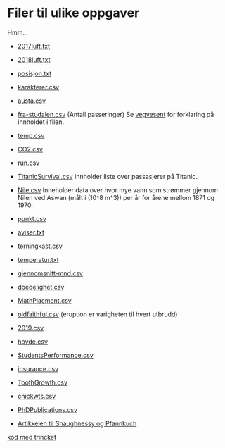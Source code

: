 # Filer til ulike oppgaver

Hmm... 

* [2017luft.txt](2017luft.txt)
* [2018luft.txt](https://tork73.github.io/Data_behandling2018luft.txt)
* [posisjon.txt](https://tork73.github.io/Data_behandlingposisjon.txt)
* [karakterer.csv](https://tork73.github.io/Data_behandlingkarakterer.csv)
* [austa.csv](https://vincentarelbundock.github.io/Rdatasets/csv/fpp2/austa.csv)
* [fra-studalen.csv](https://tork73.github.io/Data_behandlingfra-studalen.csv) (Antall passeringer)
Se [vegvesent](https://www.vegvesen.no/trafikkdata/start/om-trafikkdata#om-eksport) for forklaring på innholdet i filen.
* [temp.csv](https://tork73.github.io/Data_behandlingtemp.csv)
* [CO2.csv](https://tork73.github.io/Data_behandlingCO2.csv)
* [run.csv](https://tork73.github.io/Data_behandlingrun.csv)
* [TitanicSurvival.csv](https://vincentarelbundock.github.io/Rdatasets/csv/carData/TitanicSurvival.csv) Innholder liste over passasjerer på Titanic.
* [Nile.csv](https://vincentarelbundock.github.io/Rdatasets/csv/datasets/Nile.csv) Inneholder data over hvor mye vann som strømmer gjennom Nilen ved Aswan (målt i \(10^8 m^3\)) per år for årene mellom 1871 og 1970.
* [punkt.csv](https://tork73.github.io/Data_behandlingpunkt.csv)
* [aviser.txt](https://tork73.github.io/Data_behandlingaviser.txt)
* [terningkast.csv](https://tork73.github.io/Data_behandlingterningkast.csv)  
* [temperatur.txt](https://tork73.github.io/Data_behandlingtemperatur.txt)
* [gjennomsnitt-mnd.csv](https://tork73.github.io/Data_behandlinggjennomsnitt-mnd.csv)
* [doedelighet.csv](https://tork73.github.io/Data_behandlingdoedelighet.csv)
* [MathPlacment.csv](https://vincentarelbundock.github.io/Rdatasets/csv/Stat2Data/MathPlacement.csv)
* [oldfaithful.csv](https://tork73.github.io/Data_behandlingfaithful.csv) (eruption er varigheten til hvert utbrudd)
* [2019.csv](https://tork73.github.io/Data_behandling2019.csv)
* [hoyde.csv](https://tork73.github.io/Data_behandlinghoyde.csv)
* [StudentsPerformance.csv](https://tork73.github.io/Data_behandlingStudentsPerformance.csv)
* [insurance.csv](https://raw.githubusercontent.com/stedy/Machine-Learning-with-R-datasets/master/insurance.csv)
* [ToothGrowth.csv](https://vincentarelbundock.github.io/Rdatasets/csv/datasets/ToothGrowth.csv)
* [chickwts.csv](https://vincentarelbundock.github.io/Rdatasets/csv/datasets/chickwts.csv)
* [PhDPublications.csv](https://vincentarelbundock.github.io/Rdatasets/csv/AER/PhDPublications.csv)


* [Artikkelen til Shaughnessy og Pfannkuch](http://www.web.pdx.edu/~jfreder/M212/oldfaithful.pdf)


[kod med trincket](program.html)
